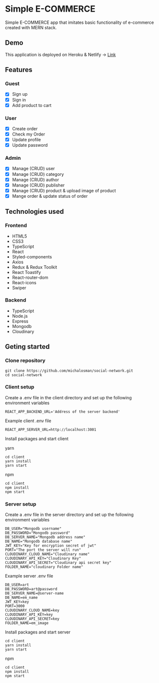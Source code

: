 # Simple E-COMMERCE

Simple E-COMMERCE app that imitates basic functionality of e-commerce created with MERN stack.

## Demo

This application is deployed on Heroku & Netlify -> [Link](https://ntpon-simple-ecommerce.netlify.app/)

## Features

### Guest

- [x] Sign up
- [x] Sign in
- [x] Add product to cart

### User

- [x] Create order
- [x] Check my Order
- [x] Update profile
- [x] Update password

### Admin

- [x] Manage (CRUD) user
- [x] Manage (CRUD) category
- [x] Manage (CRUD) author
- [x] Manage (CRUD) publisher
- [x] Manage (CRUD) product & upload image of product
- [x] Mange order & update status of order

## Technologies used

### Frontend

- HTML5
- CSS3
- TypeScript
- React
- Styled-components
- Axios
- Redux & Redux Toolkit
- React Toastify
- React-router-dom
- React-icons
- Swiper

### Backend

- TypeScript
- Node.js
- Express
- Mongodb
- Cloudinary

## Geting started

### Clone repository

```
git clone https://github.com/michalosman/social-network.git
cd social-network
```

### Client setup

Create a .env file in the client directory and set up the following environment variables

```
REACT_APP_BACKEND_URL='Address of the server backend'
```

Example client .env file

```
REACT_APP_SERVER_URL=http://localhost:3001
```

Install packages and start client

yarn

```
cd client
yarn install
yarn start
```

npm

```
cd client
npm install
npm start
```

### Server setup

Create a .env file in the server directory and set up the following environment variables

```
DB_USER="Mongodb username"
DB_PASSWORD="Mongodb password"
DB_SERVER_NAME="Mongodb address name"
DB_NAME="Mongodb database name"
JWT_KEY="Key for encryption secret of jwt"
PORT="The port the server will run"
CLOUDINARY_CLOUD_NAME="Cloudinary name"
CLOUDINARY_API_KEY="Cloudinary Key"
CLOUDINARY_API_SECRET="Cloudinary api secret key"
FOLDER_NAME="cloudinary Folder name"
```

Example server .env file

```
DB_USER=art
DB_PASSWORD=art@password
DB_SERVER_NAME=@server-name
DB_NAME=em_name
JWT_KEY=key
PORT=3000
CLOUDINARY_CLOUD_NAME=key
CLOUDINARY_API_KEY=key
CLOUDINARY_API_SECRET=key
FOLDER_NAME=em_image
```

Install packages and start server

```
cd client
yarn install
yarn start
```

npm

```
cd client
npm install
npm start
```
